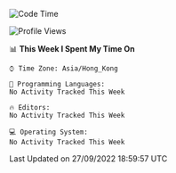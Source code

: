 <!--START_SECTION:waka-->
![Code Time](http://img.shields.io/badge/Code%20Time-23%20hrs%203%20mins-blue)

![Profile Views](http://img.shields.io/badge/Profile%20Views-0-blue)

📊 **This Week I Spent My Time On** 

```text
⌚︎ Time Zone: Asia/Hong_Kong

💬 Programming Languages: 
No Activity Tracked This Week

🔥 Editors: 
No Activity Tracked This Week

💻 Operating System: 
No Activity Tracked This Week

```


 Last Updated on 27/09/2022 18:59:57 UTC
<!--END_SECTION:waka-->
